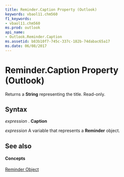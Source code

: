 ```yaml
---
title: Reminder.Caption Property (Outlook)
keywords: vbaol11.chm560
f1_keywords:
- vbaol11.chm560
ms.prod: outlook
api_name:
- Outlook.Reminder.Caption
ms.assetid: b83b10f7-745c-337c-182b-74dabac65a17
ms.date: 06/08/2017
---
```



# Reminder.Caption Property (Outlook)

Returns a  **String** representing the title. Read-only.


## Syntax

 _expression_ . **Caption**

 _expression_ A variable that represents a **Reminder** object.


## See also


#### Concepts


[Reminder Object](reminder-object-outlook.md)

